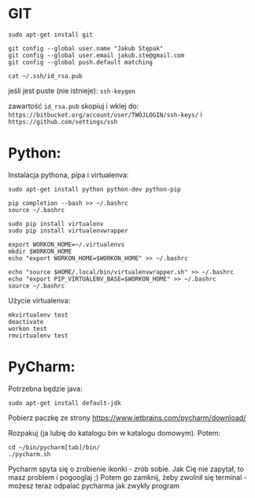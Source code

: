GIT
===

    sudo apt-get install git

    git config --global user.name "Jakub Stępak"
    git config --global user.email jakub.ste@gmail.com
    git config --global push.default matching

    cat ~/.ssh/id_rsa.pub

jeśli jest puste (nie istnieje): `ssh-keygen`

zawartość `id_rsa.pub` skopiuj i wklej do: `https://bitbucket.org/account/user/TWÓJLOGIN/ssh-keys/` i `https://github.com/settings/ssh`


Python:
======

Instalacja pythona, pipa i virtualenva:

    sudo apt-get install python python-dev python-pip
    
    pip completion --bash >> ~/.bashrc
    source ~/.bashrc
    
    sudo pip install virtualenv
    sudo pip install virtualenvwrapper
    
    export WORKON_HOME=~/.virtualenvs
    mkdir $WORKON_HOME
    echo "export WORKON_HOME=$WORKON_HOME" >> ~/.bashrc
    
    echo "source $HOME/.local/bin/virtualenvwrapper.sh" >> ~/.bashrc
    echo "export PIP_VIRTUALENV_BASE=$WORKON_HOME" >> ~/.bashrc
    source ~/.bashrc

Użycie virtualenva:

    mkvirtualenv test
    deactivate
    workon test
    rmvirtualenv test

PyCharm:
========

Potrzebna będzie java:

    sudo apt-get install default-jdk

Pobierz paczkę ze strony https://www.jetbrains.com/pycharm/download/

Rozpakuj (ja lubię do katalogu bin w katalogu domowym). Potem:

    cd ~/bin/pycharm[tab]/bin/
    ./pycharm.sh

Pycharm spyta się o zrobienie ikonki - zrób sobie. Jak Cię nie zapytał, to masz problem i pogooglaj ;)
Potem go zamknij, żeby zwolnił się terminal - możesz teraz odpalać pycharma jak zwykły program